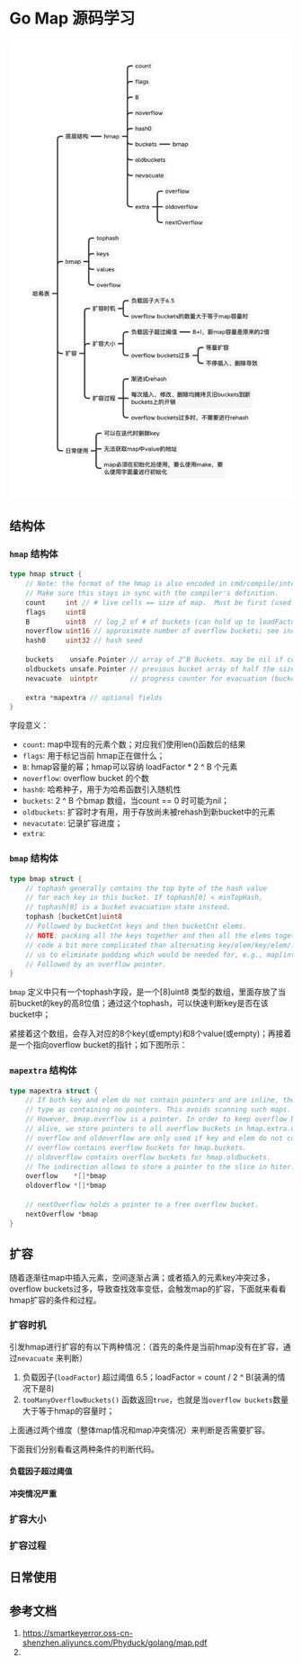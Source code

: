 # Go Map 源码学习

![](./go-map.png)

## 结构体

### `hmap` 结构体

```go
type hmap struct {
	// Note: the format of the hmap is also encoded in cmd/compile/internal/gc/reflect.go.
	// Make sure this stays in sync with the compiler's definition.
	count     int // # live cells == size of map.  Must be first (used by len() builtin)
	flags     uint8
	B         uint8  // log_2 of # of buckets (can hold up to loadFactor * 2^B items)
	noverflow uint16 // approximate number of overflow buckets; see incrnoverflow for details
	hash0     uint32 // hash seed

	buckets    unsafe.Pointer // array of 2^B Buckets. may be nil if count==0.
	oldbuckets unsafe.Pointer // previous bucket array of half the size, non-nil only when growing
	nevacuate  uintptr        // progress counter for evacuation (buckets less than this have been evacuated)

	extra *mapextra // optional fields
}
```

字段意义：

- `count`: map中现有的元素个数；对应我们使用len()函数后的结果
- `flags`: 用于标记当前 hmap正在做什么；
- `B`: hmap容量的幂；hmap可以容纳 loadFactor * 2 ^ B 个元素
- `noverflow`:  overflow bucket 的个数
- `hash0`: 哈希种子，用于为哈希函数引入随机性
- `buckets`: 2 ^ B 个bmap 数组，当count == 0 时可能为nil；
- `oldbuckets`: 扩容时才有用，用于存放尚未被rehash到新bucket中的元素
- `nevacutate`: 记录扩容进度；
- `extra`: 

### `bmap` 结构体

```go
type bmap struct {
	// tophash generally contains the top byte of the hash value
	// for each key in this bucket. If tophash[0] < minTopHash,
	// tophash[0] is a bucket evacuation state instead.
	tophash [bucketCnt]uint8
	// Followed by bucketCnt keys and then bucketCnt elems.
	// NOTE: packing all the keys together and then all the elems together makes the
	// code a bit more complicated than alternating key/elem/key/elem/... but it allows
	// us to eliminate padding which would be needed for, e.g., map[int64]int8.
	// Followed by an overflow pointer.
}
```

`bmap` 定义中只有一个tophash字段，是一个[8]uint8 类型的数组，里面存放了当前bucket的key的高8位值；通过这个tophash，可以快速判断key是否在该bucket中；

紧接着这个数组，会存入对应的8个key(或empty)和8个value(或empty)；再接着是一个指向overflow bucket的指针；如下图所示：

### `mapextra` 结构体

```go
type mapextra struct {
	// If both key and elem do not contain pointers and are inline, then we mark bucket
	// type as containing no pointers. This avoids scanning such maps.
	// However, bmap.overflow is a pointer. In order to keep overflow buckets
	// alive, we store pointers to all overflow buckets in hmap.extra.overflow and hmap.extra.oldoverflow.
	// overflow and oldoverflow are only used if key and elem do not contain pointers.
	// overflow contains overflow buckets for hmap.buckets.
	// oldoverflow contains overflow buckets for hmap.oldbuckets.
	// The indirection allows to store a pointer to the slice in hiter.
	overflow    *[]*bmap
	oldoverflow *[]*bmap

	// nextOverflow holds a pointer to a free overflow bucket.
	nextOverflow *bmap
}
```



## 扩容

随着逐渐往map中插入元素，空间逐渐占满；或者插入的元素key冲突过多，overflow buckets过多，导致查找效率变低，会触发map的扩容，下面就来看看hmap扩容的条件和过程。

### 扩容时机

引发hmap进行扩容的有以下两种情况：（首先的条件是当前hmap没有在扩容，通过`nevacuate` 来判断）

1. 负载因子(`loadFactor`) 超过阈值 6.5；loadFactor = count / 2 ^ B(装满的情况下是8)
2. `tooManyOverflowBuckets()` 函数返回`true`，也就是当`overflow buckets`数量大于等于hmap的容量时；

上面通过两个维度（整体map情况和map冲突情况）来判断是否需要扩容。

下面我们分别看看这两种条件的判断代码。

#### 负载因子超过阈值



#### 冲突情况严重

### 扩容大小

### 扩容过程

## 日常使用

## 参考文档

1. https://smartkeyerror.oss-cn-shenzhen.aliyuncs.com/Phyduck/golang/map.pdf
2. 